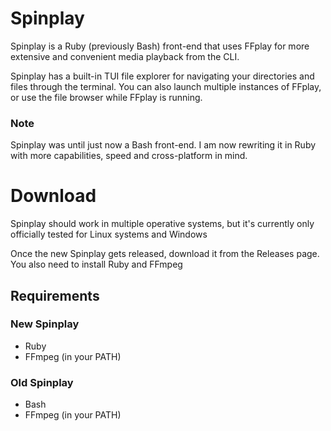 # Spinplay
Spinplay is a Ruby (previously Bash) front-end that uses FFplay for more extensive and convenient media playback from the CLI.

Spinplay has a built-in TUI file explorer for navigating your directories and files through the terminal. You can also launch multiple instances of FFplay, or use the file browser while FFplay is running.

### Note

Spinplay was until just now a Bash front-end. I am now rewriting it in Ruby with more capabilities, speed and cross-platform in mind.

# Download
Spinplay should work in multiple operative systems, but it's currently only officially tested for Linux systems and Windows

Once the new Spinplay gets released, download it from the Releases page. You also need to install Ruby and FFmpeg

## Requirements

### New Spinplay
* Ruby
* FFmpeg (in your PATH)

### Old Spinplay
* Bash
* FFmpeg (in your PATH)
